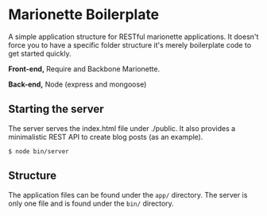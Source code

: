 Marionette Boilerplate
======================
A simple application structure for RESTful marionette applications. It doesn't force you to have a specific folder structure it's merely boilerplate code to get started quickly.


__Front-end,__ Require and Backbone Marionette.

__Back-end,__ Node (express and mongoose) 


Starting the server
----------------------
The server serves the index.html file under ./public. It also provides a  minimalistic REST API to create blog posts (as an example).

	$ node bin/server


Structure
----------------------
The application files can be found under the `app/` directory. The server is only one file and is found under the `bin/` directory.
